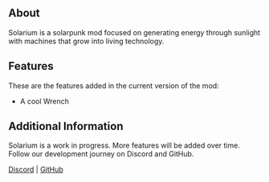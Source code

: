 ## About

Solarium is a solarpunk mod focused on generating energy through sunlight with machines that grow into living technology.

## Features

These are the features added in the current version of the mod:

* A cool Wrench

## Additional Information

Solarium is a work in progress. More features will be added over time. Follow our development journey on Discord and GitHub.

[Discord](https://discord.gg/fcbH6BqW3X) | [GitHub](https://github.com/GrapeStudios/Hexalia)

